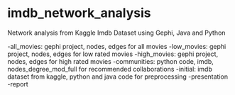 # imdb_network_analysis
Network analysis from Kaggle Imdb Dataset using Gephi, Java and Python

-all_movies: gephi project, nodes, edges for all movies
-low_movies: gephi project, nodes, edges for low rated movies
-high_movies: gephi project, nodes, edges for high rated movies
-communities: python code, imdb, nodes_degree_mod_full for recommended collaborations
-initial: imdb dataset from kaggle, python and java code for preprocessing
-presentation
-report
